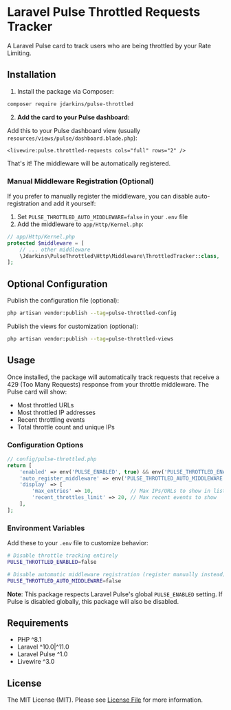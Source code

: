 # Laravel Pulse Throttled Requests Tracker

A Laravel Pulse card to track users who are being throttled by your Rate Limiting.

## Installation

1. Install the package via Composer:

```bash
composer require jdarkins/pulse-throttled
```

2. **Add the card to your Pulse dashboard:**

Add this to your Pulse dashboard view (usually `resources/views/pulse/dashboard.blade.php`):

```blade
<livewire:pulse.throttled-requests cols="full" rows="2" />
```

That's it! The middleware will be automatically registered.

### Manual Middleware Registration (Optional)

If you prefer to manually register the middleware, you can disable auto-registration and add it yourself:

1. Set `PULSE_THROTTLED_AUTO_MIDDLEWARE=false` in your `.env` file
2. Add the middleware to `app/Http/Kernel.php`:

```php
// app/Http/Kernel.php
protected $middleware = [
    // ... other middleware
    \Jdarkins\PulseThrottled\Http\Middleware\ThrottledTracker::class,
];
```

## Optional Configuration

Publish the configuration file (optional):

```bash
php artisan vendor:publish --tag=pulse-throttled-config
```

Publish the views for customization (optional):

```bash
php artisan vendor:publish --tag=pulse-throttled-views
```

## Usage

Once installed, the package will automatically track requests that receive a 429 (Too Many Requests) response from your throttle middleware. The Pulse card will show:

- Most throttled URLs
- Most throttled IP addresses  
- Recent throttling events
- Total throttle count and unique IPs

### Configuration Options

```php
// config/pulse-throttled.php
return [
    'enabled' => env('PULSE_ENABLED', true) && env('PULSE_THROTTLED_ENABLED', true), // Package can be disabled manually or via Pulse's global toggle
    'auto_register_middleware' => env('PULSE_THROTTLED_AUTO_MIDDLEWARE', true),      // Auto-register middleware
    'display' => [
        'max_entries' => 10,            // Max IPs/URLs to show in lists
        'recent_throttles_limit' => 20, // Max recent events to show
    ],
];
```

### Environment Variables

Add these to your `.env` file to customize behavior:

```bash
# Disable throttle tracking entirely
PULSE_THROTTLED_ENABLED=false

# Disable automatic middleware registration (register manually instead)
PULSE_THROTTLED_AUTO_MIDDLEWARE=false
```

**Note**: This package respects Laravel Pulse's global `PULSE_ENABLED` setting. If Pulse is disabled globally, this package will also be disabled.

## Requirements

- PHP ^8.1
- Laravel ^10.0|^11.0
- Laravel Pulse ^1.0
- Livewire ^3.0

## License

The MIT License (MIT). Please see [License File](LICENSE) for more information.